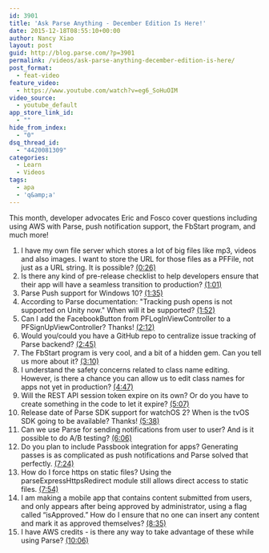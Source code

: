 ```yaml
---
id: 3901
title: 'Ask Parse Anything - December Edition Is Here!'
date: 2015-12-18T08:55:10+00:00
author: Nancy Xiao
layout: post
guid: http://blog.parse.com/?p=3901
permalink: /videos/ask-parse-anything-december-edition-is-here/
post_format:
  - feat-video
feature_video:
  - https://www.youtube.com/watch?v=eg6_SoHuOIM
video_source:
  - youtube_default
app_store_link_id:
  - ""
hide_from_index:
  - "0"
dsq_thread_id:
  - "4420081309"
categories:
  - Learn
  - Videos
tags:
  - apa
  - 'q&amp;a'
---
```

This month, developer advocates Eric and Fosco cover questions including using AWS with Parse, push notification support, the FbStart program, and much more!

<ol class="standard-list">
  <li>
    I have my own file server which stores a lot of big files like mp3, videos and also images. I want to store the URL for those files as a PFFile, not just as a URL string. It is possible? <a href="https://youtu.be/eg6_SoHuOIM?t=26" target="_blank">(0:26)</a>
  </li>
  <li>
    Is there any kind of pre-release checklist to help developers ensure that their app will have a seamless transition to production? <a href="https://youtu.be/eg6_SoHuOIM?t=61" target="_blank">(1:01)</a>
  </li>
  <li>
    Parse Push support for Windows 10? <a href="https://youtu.be/eg6_SoHuOIM?t=95" target="_blank">(1:35)</a>
  </li>
  <li>
    According to Parse documentation: "Tracking push opens is not supported on Unity now." When will it be supported? <a href="https://youtu.be/eg6_SoHuOIM?t=112" target="_blank">(1:52)</a>
  </li>
  <li>
    Can I add the FacebookButton from PFLogInViewController to a PFSignUpViewController? Thanks! <a href="https://youtu.be/eg6_SoHuOIM?t=132" target="_blank">(2:12)</a>
  </li>
  <li>
    Would you/could you have a GitHub repo to centralize issue tracking of Parse backend? <a href="https://youtu.be/eg6_SoHuOIM?t=165" target="_blank">(2:45)</a>
  </li>
  <li>
    The FbStart program is very cool, and a bit of a hidden gem. Can you tell us more about it? <a href="https://youtu.be/eg6_SoHuOIM?t=190" target="_blank">(3:10)</a>
  </li>
  <li>
    I understand the safety concerns related to class name editing. However, is there a chance you can allow us to edit class names for apps not yet in production? <a href="https://youtu.be/eg6_SoHuOIM?t=287" target="_blank">(4:47)</a>
  </li>
  <li>
    Will the REST API session token expire on its own? Or do you have to create something in the code to let it expire? <a href="https://youtu.be/eg6_SoHuOIM?t=307" target="_blank">(5:07)</a>
  </li>
  <li>
    Release date of Parse SDK support for watchOS 2? When is the tvOS SDK going to be available? Thanks! <a href="https://youtu.be/eg6_SoHuOIM?t=338" target="_blank">(5:38)</a>
  </li>
  <li>
    Can we use Parse for sending notifications from user to user? And is it possible to do A/B testing? <a href="https://youtu.be/eg6_SoHuOIM?t=366" target="_blank">(6:06)</a>
  </li>
  <li>
    Do you plan to include Passbook integration for apps? Generating passes is as complicated as push notifications and Parse solved that perfectly. <a href="https://youtu.be/eg6_SoHuOIM?t=444" target="_blank">(7:24)</a>
  </li>
  <li>
    How do I force https on static files? Using the parseExpressHttpsRedirect module still allows direct access to static files. <a href="https://youtu.be/eg6_SoHuOIM?t=474" target="_blank">(7:54)</a>
  </li>
  <li>
    I am making a mobile app that contains content submitted from users, and only appears after being approved by administrator, using a flag called “isApproved.” How do I ensure that no one can insert any content and mark it as approved themselves? <a href="https://youtu.be/eg6_SoHuOIM?t=515" target="_blank">(8:35)</a>
  </li>
  <li>
    I have AWS credits - is there any way to take advantage of these while using Parse? <a href="https://youtu.be/eg6_SoHuOIM?t=606" target="_blank">(10:06)</a>
  </li>
</ol>